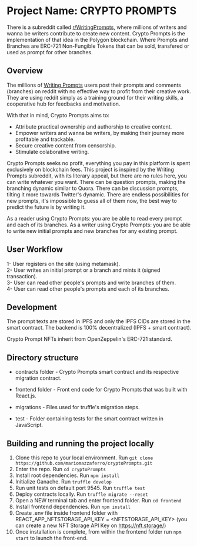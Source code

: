 # Project Name: CRYPTO PROMPTS

There is a subreddit called <a href="https://www.reddit.com/r/WritingPrompts/">r/WritingPrompts</a>, where millions of writers and wanna be writers contribute to create new content. Crypto Prompts is the implementation of that idea in the Polygon blockchain. Where Prompts and Branches are ERC-721 Non-Fungible Tokens that can be sold, transfered or used as prompt for other branches.


## Overview

The millions of <a href="https://www.reddit.com/r/WritingPrompts/">Writing Prompts</a> users post their prompts and comments (branches) on reddit with no effective way to profit from their creative work. They are using reddit simply as a training ground for their writing skills, a cooperative hub for feedbacks and motivation.

With that in mind, Crypto Prompts aims to:
- Attribute practical ownership and authorship to creative content.
- Empower writers and wanna be writers, by making their journey more profitable and trackable.
- Secure creative content from censorship.
- Stimulate colaborative writing.

Crypto Prompts seeks no profit, everything you pay in this platform is spent exclusively on blockchain fees. This project is inspired by the Writing Prompts subreddit, with its literary appeal, but there are no rules here, you can write whatever you want. There can be question prompts, making the branching dynamic similar to Quora. There can be discussion prompts, tilting it more towards Twitter's dynamic. There are endless possibilities for new prompts, it's impossible to guess all of them now, the best way to predict the future is by writing it.

As a reader using Crypto Prompts: you are be able to read every prompt and each of its branches.
As a writer using Crypto Prompts: you are be able to write new initial prompts and new branches for any existing prompt.


## User Workflow

1- User registers on the site (using metamask).<br/>
2- User writes an initial prompt or a branch and mints it (signed transaction).<br/>
3- User can read other people's prompts and write branches of them.<br/>
4- User can read other people's prompts and each of its branches.<br/>


## Development

The prompt texts are stored in IPFS and only the IPFS CIDs are stored in the smart contract. The backend is 100% decentralized (IPFS + smart contract).

Crypto Prompt NFTs inherit from OpenZeppelin's ERC-721 standard.


## Directory structure

- contracts folder - Crypto Prompts smart contract and its respective migration contract.

- frontend folder - Front end code for Crypto Prompts that was built with React.js.

- migrations - Files used for truffle's migration steps.

- test - Folder containing tests for the smart contract written in JavaScript.


## Building and running the project locally

1. Clone this repo to your local environment. Run `git clone https://github.com/mariomazzaferro/cryptoPrompts.git`
2. Enter the repo. Run `cd cryptoPrompts`
3. Install root dependencies. Run `npm install`
4. Initialize Ganache. Run `truffle develop`
5. Run unit tests on default port 9545. Run `truffle test`
6. Deploy contracts locally. Run `truffle migrate --reset`
7. Open a NEW terminal tab and enter frontend folder. Run `cd frontend`
8. Install frontend dependencies. Run `npm install`
9. Create .env file inside frontend folder with REACT_APP_NFTSTORAGE_API_KEY = <NFTSTORAGE_API_KEY> (you can create a new NFT Storage API Key on <a href="https://nft.storage/">https://nft.storage/</a>)
10. Once installation is complete, from within the frontend folder run `npm start` to launch the front-end.
